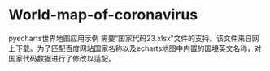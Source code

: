 # World-map-of-coronavirus
pyecharts世界地图应用示例
需要“国家代码23.xlsx"文件的支持。该文件来自网上下载。为了匹配百度网站国家名称以及echarts地图中内置的国境英文名称，对国家代码数据进行了修改以适配。

